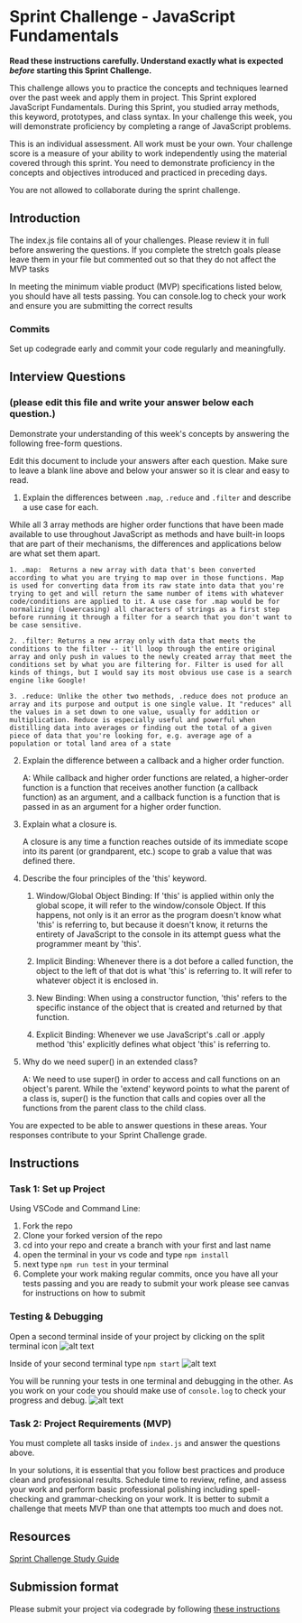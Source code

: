 # Sprint Challenge - JavaScript Fundamentals

**Read these instructions carefully. Understand exactly what is expected _before_ starting this Sprint Challenge.**

This challenge allows you to practice the concepts and techniques learned over the past week and apply them in project. This Sprint explored JavaScript Fundamentals. During this Sprint, you studied array methods, this keyword, prototypes, and class syntax. In your challenge this week, you will demonstrate proficiency by completing a range of JavaScript problems.

This is an individual assessment. All work must be your own. Your challenge score is a measure of your ability to work independently using the material covered through this sprint. You need to demonstrate proficiency in the concepts and objectives introduced and practiced in preceding days.

You are not allowed to collaborate during the sprint challenge. 

## Introduction

The index.js file contains all of your challenges. Please review it in full before answering the questions. If you complete the stretch goals please leave them in your file but commented out so that they do not affect the MVP tasks 

In meeting the minimum viable product (MVP) specifications listed below, you should have all tests passing. You can console.log to check your work and ensure you are submitting the correct results 

### Commits

Set up codegrade early and commit your code regularly and meaningfully. 

## Interview Questions
### (please edit this file and write your answer below each question.)
Demonstrate your understanding of this week's concepts by answering the following free-form questions.

Edit this document to include your answers after each question. Make sure to leave a blank line above and below your answer so it is clear and easy to read.

1. Explain the differences between `.map`, `.reduce` and `.filter` and describe a use case for each. 

While all 3 array methods are higher order functions that have been made available to use throughout JavaScript as methods and have built-in loops that are part of their mechanisms, the differences and applications below are what set them apart.

    1. .map:  Returns a new array with data that's been converted according to what you are trying to map over in those functions. Map is used for converting data from its raw state into data that you're trying to get and will return the same number of items with whatever code/conditions are applied to it. A use case for .map would be for normalizing (lowercasing) all characters of strings as a first step before running it through a filter for a search that you don't want to be case sensitive.

    2. .filter: Returns a new array only with data that meets the conditions to the filter -- it'll loop through the entire original array and only push in values to the newly created array that meet the conditions set by what you are filtering for. Filter is used for all kinds of things, but I would say its most obvious use case is a search engine like Google!
    
    3. .reduce: Unlike the other two methods, .reduce does not produce an array and its purpose and output is one single value. It "reduces" all the values in a set down to one value, usually for addition or multiplication. Reduce is especially useful and powerful when distilling data into averages or finding out the total of a given piece of data that you're looking for, e.g. average age of a population or total land area of a state 

2. Explain the difference between a callback and a higher order function.

    A: While callback and higher order functions are related, a higher-order function is a function that receives another function (a callback function) as an argument, and a callback function is a function that is passed in as an argument for a higher order function.

3. Explain what a closure is.

    A closure is any time a function reaches outside of its immediate scope into its parent (or grandparent, etc.) scope to grab a value that was defined there. 

4. Describe the four principles of the 'this' keyword.

    1. Window/Global Object Binding:  If 'this' is applied within only the global scope, it will refer to the window/console Object. If this happens, not only is it an error as the program doesn't know what 'this' is referring to, but because it doesn't know, it returns the entirety of JavaScript to the console in its attempt guess what the programmer meant by 'this'.

    2. Implicit Binding: Whenever there is a dot before a called function, the object to the left of that dot is what 'this' is referring to. It will refer to whatever object it is enclosed in.

    3. New Binding: When using a constructor function, 'this' refers to the specific instance of the object that is created and returned by that function. 

    4. Explicit Binding: Whenever we use JavaScript's .call or .apply method 'this' explicitly defines what object 'this' is referring to. 

5. Why do we need super() in an extended class?

    A: We need to use super() in order to access and call functions on an object's parent. While the 'extend' keyword points to what the parent of a class is, super() is the function that calls and copies over all the functions from the parent class to the child class.

You are expected to be able to answer questions in these areas. Your responses contribute to your Sprint Challenge grade. 

## Instructions

### Task 1: Set up Project

Using VSCode and Command Line:


1. Fork the repo
2. Clone your forked version of the repo
3. cd into your repo and create a branch with your first and last name
4. open the terminal in your vs code and type `npm install`
5. next type `npm run test` in your terminal
6. Complete your work making regular commits, once you have all your tests passing and you are ready to submit your work please see canvas for instructions on how to submit

### Testing & Debugging

Open a second terminal inside of your project by clicking on the split terminal icon
![alt text](assets/split_terminal.png "Split Terminal")

Inside of your second terminal type `npm start` 
![alt text](assets/npm_start.png "type npm start")

You will be running your tests in one terminal and debugging in the other. As you work on your code you should make use of `console.log` to check your progress and debug.
![alt text](assets/tests_debug_terminal_final.png "your terminal should look like this")

### Task 2: Project Requirements (MVP)

You must complete all tasks inside of `index.js` and answer the questions above.

In your solutions, it is essential that you follow best practices and produce clean and professional results. Schedule time to review, refine, and assess your work and perform basic professional polishing including spell-checking and grammar-checking on your work. It is better to submit a challenge that meets MVP than one that attempts too much and does not.

## Resources
 
 [Sprint Challenge Study Guide](https://www.notion.so/lambdaschool/Unit-1-Sprint-3-Study-Guide-033a9a00659a4ef98c12eb97e49a6110)

## Submission format

Please submit your project via codegrade by following [these instructions](https://www.notion.so/lambdaschool/Submitting-an-assignment-via-Code-Grade-A-Step-by-Step-Walkthrough-07bd65f5f8364e709ecb5064735ce374)

